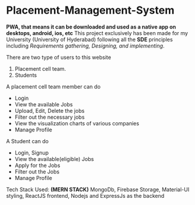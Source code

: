 # Placement-Management-System
**PWA, that means it can be downloaded and used as a native app on desktops, android, ios, etc**
This project exclusively has been made for my University (University of Hyderabad) following all the **SDE** principles including
*Requirements gathering, Designing, and implementing*.

There are two type of users to this website
1. Placement cell team.
2. Students

A placement cell team member can do
  - Login
  - View the available Jobs
  - Upload, Edit, Delete the jobs
  - Filter out the necessary jobs
  - View the visualization charts of various companies
  - Manage Profile
  
A Student can do
  - Login, Signup
  - View the available(eligible) Jobs
  - Apply for the Jobs
  - Filter out the Jobs
  - Manage Profile
  
  Tech Stack Used: **(MERN STACK)**
  MongoDb, Firebase Storage, Material-UI styling, ReactJS frontend, Nodejs and ExpressJs as the backend
  
  

